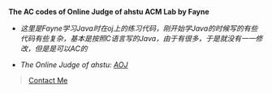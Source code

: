 **The AC codes of Online Judge of ahstu ACM Lab by Fayne**

- *这里是Fayne学习Java时在oj上的练习代码，刚开始学Java的时候写的有些代码有些复杂，基本是按照C语言写的Java，由于有很多，于是就没有一一修改，但是是可以AC的*

- *The Online Judge of ahstu: [AOJ](http://183.167.205.82:8081/JudgeOnline/)*

> <a href="mailto:ifayne@163.com">Contact Me</a>
